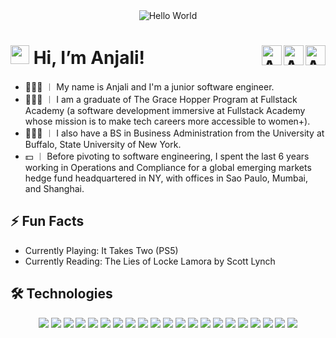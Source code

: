<!-- Hello World & Contact Info Tiles -->

<div align="center">
  <img src="https://rishavanand.github.io/static/images/greetings.gif" alt="Hello World" />
</div>

<h1> 
  <img src="https://raw.githubusercontent.com/braydonwang/braydonwang/main/wave.gif" width="30px"> 
  <b>Hi, I’m Anjali!</b>  
  <a href="mailto: anjali.nainani@gmail.com">
    <img align="right" alt="Anjali's Email" width="32px" src="https://raw.githubusercontent.com/braydonwang/braydonwang/main/mail.png" />
  </a> 
  <a href= "https://github.com/anjinai">
    <img align="right" alt="Anjali's Github" width="32px" src="https://raw.githubusercontent.com/braydonwang/braydonwang/main/github.svg" />
  </a>
  <a href="https://www.linkedin.com/in/anjali-nainani/">
    <img align="right" alt="Anjali's LinkedIn" width="32px" src="https://raw.githubusercontent.com/braydonwang/braydonwang/main/linkedin.svg" />
  </a>
</h1>

<!--  About Me Section  -->

- 👩🏻‍💻 ︱ My name is Anjali and I'm a junior software engineer.
- 👩🏻‍🎓 ︱ I am a graduate of The Grace Hopper Program at Fullstack Academy (a software development immersive at Fullstack Academy whose mission is to make tech careers more accessible to women+).  
- 👩🏻‍🎓 ︱ I also have a BS in Business Administration from the University at Buffalo, State University of New York.
- 💵 ︱ Before pivoting to software engineering, I spent the last 6 years working in Operations and Compliance for a global emerging markets hedge fund headquartered in NY, with offices in Sao Paulo, Mumbai, and Shanghai.

<!-- Fun Facts Section -->

## ⚡ Fun Facts
- Currently Playing: It Takes Two (PS5)
- Currently Reading: The Lies of Locke Lamora by Scott Lynch

<!-- Technologies Section -->

## 🛠 Technologies

<div align="center"> 
  <img src= "https://img.shields.io/badge/JavaScript-323330?style=for-the-badge&logo=javascript&logoColor=F7DF1E">
  <img src= "https://img.shields.io/badge/HTML5-E34F26?style=for-the-badge&logo=html5&logoColor=white">
  <img src= "https://img.shields.io/badge/CSS3-1572B6?style=for-the-badge&logo=css3&logoColor=white">
  <img src= "https://img.shields.io/badge/Node.js-43853D?style=for-the-badge&logo=node.js&logoColor=white">
  <img src= "https://img.shields.io/badge/Express-282C34?style=for-the-badge&logo=express&logoColor=FFFFFF">
  <img src= "https://img.shields.io/badge/React-20232A?style=for-the-badge&logo=react&logoColor=61DAFB">
  <img src= "https://img.shields.io/badge/React_Native-20232A?style=for-the-badge&logo=react&logoColor=61DAFB">
  <img src= "https://img.shields.io/badge/Bootstrap-563D7C?style=for-the-badge&logo=bootstrap&logoColor=white">
  <img src= "https://img.shields.io/badge/Material--UI-0081CB?style=for-the-badge&logo=material-ui&logoColor=white">
  <img src= "https://img.shields.io/badge/Redux-593D88?style=for-the-badge&logo=redux&logoColor=white">
  <img src= "https://img.shields.io/badge/React_Router-CA4245?style=for-the-badge&logo=react-router&logoColor=white">
  <img src= "https://img.shields.io/badge/jQuery-0769AD?style=for-the-badge&logo=jquery&logoColor=white">
  <img src= "https://img.shields.io/badge/PostgreSQL-316192?style=for-the-badge&logo=postgresql&logoColor=white">
  <img src= "https://img.shields.io/badge/Heroku-430098?style=for-the-badge&logo=heroku&logoColor=white">
  <img src= "https://img.shields.io/badge/Sequelize-282C34?style=for-the-badge&logo=sequelize&logoColor=1572B6">
  <img src= "https://img.shields.io/badge/Microsoft_Excel-217346?style=for-the-badge&logo=microsoft-excel&logoColor=white">
  <img src= "https://img.shields.io/badge/Chai-282C34?style=for-the-badge&logo=chai&logoColor=#FFFFFF">
  <img src= "https://img.shields.io/badge/Google Vision API-282C34?style=for-the-badge&logo=googlecloud&logoColor=#4285F4">
  <img src= "https://img.shields.io/badge/Firebase-282C34?style=for-the-badge&logo=firebase&logoColor=FFCA28">
  <img src= "https://img.shields.io/badge/git-282C34?style=for-the-badge&logo=git&logoColor=F05032">
  <img src= "https://img.shields.io/badge/ESLint-282C34?style=for-the-badge&logo=eslint&logoColor=4B32C3"> 
</div>

